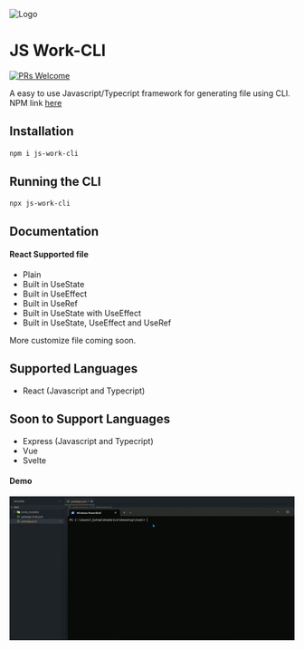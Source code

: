 
![Logo](https://mir-s3-cdn-cf.behance.net/project_modules/1400/74731f76965389.5c7945b0cfcc3.gif)

# JS Work-CLI
[![PRs Welcome](https://img.shields.io/badge/PRs-welcome-brightgreen.svg?style=flat-square)](https://makeapullrequest.com)

A easy to use Javascript/Typecript framework for generating file using CLI. NPM link [here](https://www.npmjs.com/package/js-work-cli)

## Installation

``` bash
npm i js-work-cli
```

## Running the CLI

```
npx js-work-cli
```

## Documentation

#### React Supported file
- Plain 
- Built in UseState
- Built in UseEffect
- Built in UseRef
- Built in UseState with UseEffect
- Built in UseState, UseEffect and UseRef

More customize file coming soon.

## Supported Languages
- React (Javascript and Typecript)

## Soon to Support Languages
- Express (Javascript and Typecript)
- Vue
- Svelte

#### Demo
![Demo](https://github.com/kyooowe/js-work-cli/blob/devel/showoff.gif)
